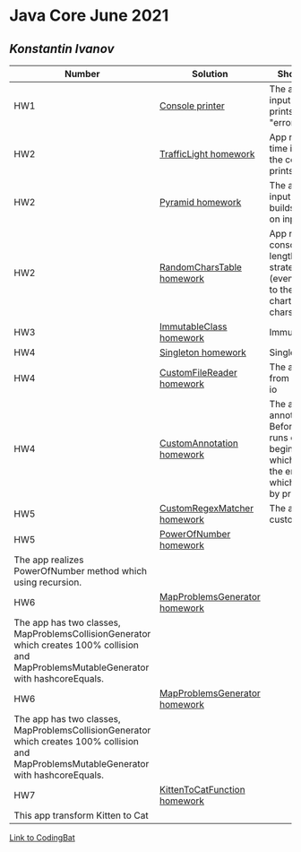 # Java Core June 2021

## *Konstantin Ivanov*

| Number | Solution  | Short description
| --- | --- | --- |
| HW1 | [Console printer](https://github.com/NikolaevArtem/Java_Core_June_2021/blob/feature/konstantinIvanov/src/main/java/homework_1/Main.java) | The app that reads input arguments and prints them, until "error" argument |
| HW2 | [TrafficLight homework](https://github.com/NikolaevArtem/Java_Core_June_2021/blob/feature/konstantinIvanov/src/main/java/homework_2/traffic_light/Main.java) | App reads current time in seconds from the console and prints the traffic light  |
| HW2 | [Pyramid homework](https://github.com/NikolaevArtem/Java_Core_June_2021/blob/feature/konstantinIvanov/src/main/java/homework_2/pyramid_printer/Main.java) | The app that reads input argument and builds pyramid base on input value  |
| HW2 | [RandomCharsTable homework](https://github.com/NikolaevArtem/Java_Core_June_2021/blob/feature/konstantinIvanov/src/main/java/homework_2/random_chars_table/Main.java) | App reads from the console width and length of the chart, strategy keyword (even or odd). Prints to the console the chart of random chars from A to Z  |
| HW3 | [ImmutableClass homework](https://github.com/NikolaevArtem/Java_Core_June_2021/blob/feature/konstantinIvanov/src/main/java/homework_3/ImmutableClass.java) | Immutable class |
| HW4 | [Singleton homework](https://github.com/NikolaevArtem/Java_Core_June_2021/blob/feature/konstantinIvanov/src/main/java/homework_4/Singleton/MySingleton.java) | Singleton |
| HW4 | [CustomFileReader homework](https://github.com/NikolaevArtem/Java_Core_June_2021/blob/feature/konstantinIvanov/src/main/java/homework_4/custom_file_reader/CustomFileReader.java) | The app that reads from a file using nio io |
| HW4 | [CustomAnnotation homework](https://github.com/NikolaevArtem/Java_Core_June_2021/blob/feature/konstantinIvanov/src/main/java/homework_4/custom_annotation/test_annotation/Main.java) | The app has three annotation, BeforeSuite, which runs once at the beginning, AfterSuite, which runs once at the end, and Test which runs methods by priority |
| HW5 | [CustomRegexMatcher homework](https://github.com/NikolaevArtem/Java_Core_June_2021/blob/feature/konstantinIvanov/src/main/java/homework_5/customRegexMatcher/CustomRegexMatcher.java) | The app with customRegexMatcher |
| HW5 | [PowerOfNumber homework](https://github.com/NikolaevArtem/Java_Core_June_2021/blob/feature/konstantinIvanov/src/main/java/homework_5/powerOfNumber/PowerOfNumber.java) |
The app realizes PowerOfNumber method  which using recursion. |
| HW6 | [MapProblemsGenerator homework](https://github.com/NikolaevArtem/Java_Core_June_2021/blob/feature/konstantinIvanov/src/main/java/homework_6/MapProblemsCollisionGenerator.java) |
The app has two classes, MapProblemsCollisionGenerator which creates 100% collision and MapProblemsMutableGenerator with hashcoreEquals. |
| HW6 | [MapProblemsGenerator homework](https://github.com/NikolaevArtem/Java_Core_June_2021/blob/feature/konstantinIvanov/src/main/java/homework_6/MapProblemsCollisionGenerator.java) |
The app has two classes, MapProblemsCollisionGenerator which creates 100% collision and MapProblemsMutableGenerator with hashcoreEquals. |
| HW7 | [KittenToCatFunction homework](https://github.com/NikolaevArtem/Java_Core_June_2021/blob/feature/konstantinIvanov/src/main/java/homework_7/KittenToCat.java) |
This app transform Kitten to Cat |


[Link to CodingBat](https://codingbat.com/done?user=kostya-ivanov9623@mail.ru&tag=8599662828)
